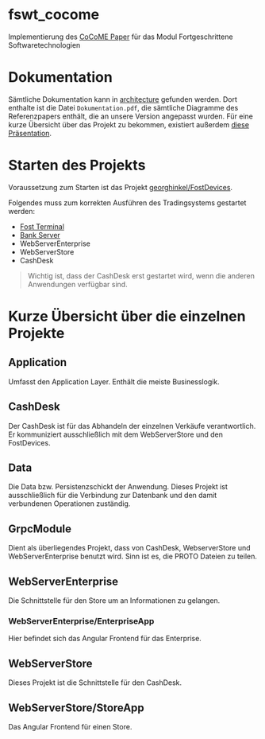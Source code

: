# fswt_cocome
Implementierung des [CoCoME Paper](https://cocome.org/downloads/documentation/cocome.pdf)
für das Modul Fortgeschrittene Softwaretechnologien

# Dokumentation
Sämtliche Dokumentation kann in [architecture](https://github.com/t0rb3n/fswt_cocome/tree/master/architecture) gefunden werden.
Dort enthalte ist die Datei `Dokumentation.pdf`, die sämtliche Diagramme des Referenzpapers enthält, die an unsere Version angepasst wurden.
Für eine kurze Übersicht über das Projekt zu bekommen, existiert außerdem [diese Präsentation](https://github.com/t0rb3n/fswt_cocome/blob/master/architecture/presentation/CoCoME.pdf).


# Starten des Projekts
Voraussetzung zum Starten ist das Projekt [georghinkel/FostDevices](https://github.com/georghinkel/FostDevices).

Folgendes muss zum korrekten Ausführen des Tradingsystems gestartet werden:

- [Fost Terminal](https://github.com/georghinkel/FostDevices/tree/master/Terminal)
- [Bank Server](https://github.com/georghinkel/FostDevices/tree/master/BankServer)
- WebServerEnterprise
- WebServerStore
- CashDesk

> Wichtig ist, dass der CashDesk erst gestartet wird, wenn die anderen Anwendungen verfügbar sind.


# Kurze Übersicht über die einzelnen Projekte

## Application
Umfasst den Application Layer. Enthält die meiste Businesslogik.

## CashDesk
Der CashDesk ist für das Abhandeln der einzelnen Verkäufe verantwortlich. Er kommuniziert ausschließlich mit dem WebServerStore und den FostDevices.

## Data
Die Data bzw. Persistenzschickt der Anwendung. Dieses Projekt ist ausschließlich für die Verbindung zur Datenbank und den damit verbundenen Operationen zuständig.

## GrpcModule
Dient als überliegendes Projekt, dass von CashDesk, WebserverStore und WebServerEnterprise benutzt wird. Sinn ist es, die PROTO Dateien zu teilen.

## WebServerEnterprise
Die Schnittstelle für den Store um an Informationen zu gelangen.

### WebServerEnterprise/EnterpriseApp
Hier befindet sich das Angular Frontend für das Enterprise.

## WebServerStore
Dieses Projekt ist die Schnittstelle für den CashDesk. 

## WebServerStore/StoreApp
Das Angular Frontend für einen Store.

